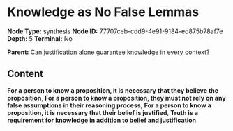 # Knowledge as No False Lemmas

**Node Type:** synthesis
**Node ID:** 77707ceb-cdd9-4e91-9184-ed875b78af7e
**Depth:** 5
**Terminal:** No

**Parent:** [Can justification alone guarantee knowledge in every context?](can-justification-alone-guarantee-knowledge-in-every-context-antithesis-a1730dfa-8bde-48e8-a4ea-468e6c739716.md)

## Content

**For a person to know a proposition, it is necessary that they believe the proposition**, **For a person to know a proposition, they must not rely on any false assumptions in their reasoning process**, **For a person to know a proposition, it is necessary that their belief is justified**, **Truth is a requirement for knowledge in addition to belief and justification**
